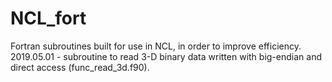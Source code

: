 # NCL_fort
Fortran subroutines built for use in NCL, in order to improve efficiency.
2019.05.01 - subroutine to read 3-D binary data written with big-endian and direct access 
             (func_read_3d.f90).
